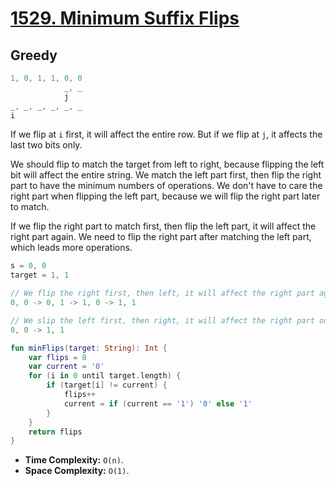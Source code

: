# [1529. Minimum Suffix Flips](https://leetcode.com/problems/minimum-suffix-flips/description/)

## Greedy
```js
1, 0, 1, 1, 0, 0
            _, _
            j
_, _, _, _, _, _
i
```

If we flip at `i` first, it will affect the entire row. But if we flip at `j`, it affects the last two bits only.

We should flip to match the target from left to right, because flipping the left bit will affect the entire string. We match the left part first, then flip the right part to have the minimum numbers of operations. We don't have to care the right part when flipping the left part, because we will flip the right part later to match.

If we flip the right part to match first, then flip the left part, it will affect the right part again. We need to flip the right part after matching the left part, which leads more operations.

```js
s = 0, 0
target = 1, 1

// We flip the right first, then left, it will affect the right part again, we need to flip the right part again.
0, 0 -> 0, 1 -> 1, 0 -> 1, 1

// We slip the left first, then right, it will affect the right part only once.
0, 0 -> 1, 1
```

```kotlin
fun minFlips(target: String): Int {
    var flips = 0
    var current = '0'
    for (i in 0 until target.length) {
        if (target[i] != current) {
            flips++
            current = if (current == '1') '0' else '1'
        }
    }
    return flips
}
```

* **Time Complexity:** `O(n)`.
* **Space Complexity:** `O(1)`.